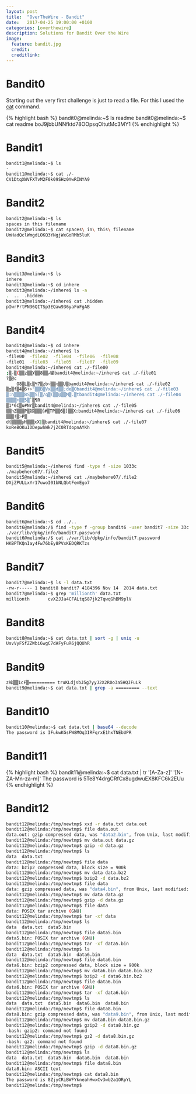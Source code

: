 ```yaml
---
layout: post
title:  "OverTheWire - Bandit"
date:   2017-04-25 19:00:00 +0100
categories: [overthewire]
description: Solutions for Bandit Over the Wire 
image:
  feature: bandit.jpg
  credit:
  creditlink:
---
```


Bandit0
===

Starting out the very first challenge is just to read a file.  For this I used the [cat][cat] command. 

{% highlight bash %}
bandit0@melinda:~$ ls
readme
bandit0@melinda:~$ cat readme
boJ9jbbUNNfktd78OOpsqOltutMc3MY1
{% endhighlight %}

[cat]: http://man7.org/linux/man-pages/man1/cat.1.html

Bandit1
===
```bash
bandit1@melinda:~$ ls
-
bandit1@melinda:~$ cat ./-
CV1DtqXWVFXTvM2F0k09SHz0YwRINYA9
```

Bandit2
===
```bash
bandit2@melinda:~$ ls
spaces in this filename
bandit2@melinda:~$ cat spaces\ in\ this\ filename
UmHadQclWmgdLOKQ3YNgjWxGoRMb5luK
```

Bandit3
====
```bash
bandit3@melinda:~$ ls
inhere
bandit3@melinda:~$ cd inhere
bandit3@melinda:~/inhere$ ls -a
.  ..  .hidden
bandit3@melinda:~/inhere$ cat .hidden
pIwrPrtPN36QITSp3EQaw936yaFoFgAB
```

Bandit4
===
```bash
bandit4@melinda:~$ cd inhere
bandit4@melinda:~/inhere$ ls
-file00  -file02  -file04  -file06  -file08
-file01  -file03  -file05  -file07  -file09
bandit4@melinda:~/inhere$ cat ./-file00
;▒-▒(▒▒z▒▒У▒▒ޘ▒▒8鑾bandit4@melinda:~/inhere$ cat ./-file01
?▒@c
    O8▒L▒c▒Ч7▒zb~▒▒ף▒▒U▒bandit4@melinda:~/inhere$ cat ./-file02
▒g▒f▒4▒6+>"▒▒B▒Vx▒▒d▒▒;de▒Obandit4@melinda:~/inhere$ cat ./-file03
▒:n▒▒▒▒8S▒▒Ѕ[▒/q▒(▒▒@▒▒M▒.▒tbandit4@melinda:~/inhere$ cat ./-file04
▒▒▒▒+▒▒5▒`▒¶R
▒1*6C▒u#Nr▒bandit4@melinda:~/inhere$ cat ./-file05
▒▒hZ▒▒▒P▒邚▒▒▒{#▒TP▒▒6▒]▒▒X:bandit4@melinda:~/inhere$ cat ./-file06
▒▒▒!▒>P▒
d{▒▒▒▒ҏH▒▒▒xX|▒bandit4@melinda:~/inhere$ cat ./-file07
koReBOKuIDDepwhWk7jZC0RTdopnAYKh
```

Bandit5
====
```bash
bandit5@melinda:~/inhere$ find -type f -size 1033c
./maybehere07/.file2
bandit5@melinda:~/inhere$ cat ./maybehere07/.file2
DXjZPULLxYr17uwoI01bNLQbtFemEgo7
```

Bandit6
===
```bash
bandit6@melinda:~$ cd ../..
bandit6@melinda:/$ find -type f -group bandit6 -user bandit7 -size 33c  2>/dev/null
./var/lib/dpkg/info/bandit7.password
bandit6@melinda:/$ cat ./var/lib/dpkg/info/bandit7.password
HKBPTKQnIay4Fw76bEy8PVxKEDQRKTzs
```

Bandit7
====
```bash
bandit7@melinda:~$ ls -l data.txt
-rw-r----- 1 bandit8 bandit7 4184396 Nov 14  2014 data.txt
bandit7@melinda:~$ grep 'millionth' data.txt
millionth       cvX2JJa4CFALtqS87jk27qwqGhBM9plV
```

Bandit8
=====
```bash
bandit8@melinda:~$ cat data.txt | sort -g | uniq -u
UsvVyFSfZZWbi6wgC7dAFyFuR6jQQUhR
```

Bandit9
======
```bash
z哞▒▒1cF▒========== truKLdjsbJ5g7yyJ2X2R0o3a5HQJFuLk
bandit9@melinda:~$ cat data.txt | grep -a ========= --text
```

Bandit10
=======
```bash
bandit10@melinda:~$ cat data.txt | base64 --decode
The password is IFukwKGsFW8MOq3IRFqrxE1hxTNEbUPR
```

Bandit11
========
{% highlight bash %}
bandit11@melinda:~$ cat data.txt | tr '[A-Za-z]' '[N-ZA-Mn-za-m]'
The password is 5Te8Y4drgCRfCx8ugdwuEX8KFC6k2EUu
{% endhighlight %}

Bandit12
=======
```bash
bandit12@melinda:/tmp/newtmp$ xxd -r data.txt data.out
bandit12@melinda:/tmp/newtmp$ file data.out
data.out: gzip compressed data, was "data2.bin", from Unix, last modified: Fri Nov 14 10:32:20 2014, max compression
bandit12@melinda:/tmp/newtmp$ mv data.out data.gz
bandit12@melinda:/tmp/newtmp$ gzip -d data.gz
bandit12@melinda:/tmp/newtmp$ ls
data  data.txt
bandit12@melinda:/tmp/newtmp$ file data
data: bzip2 compressed data, block size = 900k
bandit12@melinda:/tmp/newtmp$ mv data data.bz2
bandit12@melinda:/tmp/newtmp$ bzip2 -d data.bz2
bandit12@melinda:/tmp/newtmp$ file data
data: gzip compressed data, was "data4.bin", from Unix, last modified: Fri Nov 14 10:32:20 2014, max compression
bandit12@melinda:/tmp/newtmp$ mv data data.gz
bandit12@melinda:/tmp/newtmp$ gzip -d data.gz
bandit12@melinda:/tmp/newtmp$ file data
data: POSIX tar archive (GNU)
bandit12@melinda:/tmp/newtmp$ tar -xf data
bandit12@melinda:/tmp/newtmp$ ls
data  data.txt  data5.bin
bandit12@melinda:/tmp/newtmp$ file data5.bin
data5.bin: POSIX tar archive (GNU)
bandit12@melinda:/tmp/newtmp$ tar -xf data5.bin
bandit12@melinda:/tmp/newtmp$ ls
data  data.txt  data5.bin  data6.bin
bandit12@melinda:/tmp/newtmp$ file data6.bin
data6.bin: bzip2 compressed data, block size = 900k
bandit12@melinda:/tmp/newtmp$ mv data6.bin data6.bin.bz2
bandit12@melinda:/tmp/newtmp$ bzip2 -d data6.bin.bz2
bandit12@melinda:/tmp/newtmp$ file data6.bin
data6.bin: POSIX tar archive (GNU)
bandit12@melinda:/tmp/newtmp$ tar -xf data6.bin
bandit12@melinda:/tmp/newtmp$ ls
data  data.txt  data5.bin  data6.bin  data8.bin
bandit12@melinda:/tmp/newtmp$ file data8.bin
data8.bin: gzip compressed data, was "data9.bin", from Unix, last modified: Fri Nov 14 10:32:20 2014, max compression
bandit12@melinda:/tmp/newtmp$ mv data8.bin data8.bin.gz
bandit12@melinda:/tmp/newtmp$ gzip2 -d data8.bin.gz
-bash: gzip2: command not found
bandit12@melinda:/tmp/newtmp$ gz2 -d data8.bin.gz
-bash: gz2: command not found
bandit12@melinda:/tmp/newtmp$ gzip -d data8.bin.gz
bandit12@melinda:/tmp/newtmp$ ls
data  data.txt  data5.bin  data6.bin  data8.bin
bandit12@melinda:/tmp/newtmp$ file data8.bin
data8.bin: ASCII text
bandit12@melinda:/tmp/newtmp$ cat data8.bin
The password is 8ZjyCRiBWFYkneahHwxCv3wb2a1ORpYL
bandit12@melinda:/tmp/newtmp$
```
